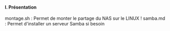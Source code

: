 #### I. Présentation
montage.sh : Permet de monter le partage du NAS sur le LINUX !
samba.md   : Permet d'installer un serveur Samba si besoin
